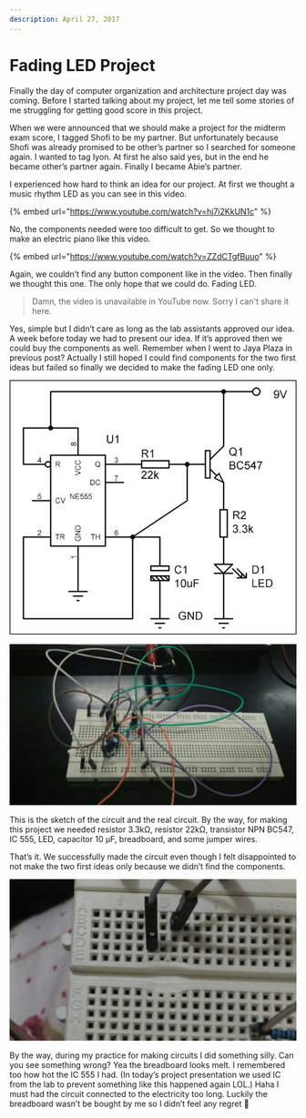 ```yaml
---
description: April 27, 2017
---
```


# Fading LED Project

Finally the day of computer organization and architecture project day was coming. Before I started talking about my project, let me tell some stories of me struggling for getting good score in this project.

When we were announced that we should make a project for the midterm exam score, I tagged Shofi to be my partner. But unfortunately because Shofi was already promised to be other’s partner so I searched for someone again. I wanted to tag Iyon. At first he also said yes, but in the end he became other’s partner again. Finally I became Abie’s partner.

I experienced how hard to think an idea for our project. At first we thought a music rhythm LED as you can see in this video.

{% embed url="https://www.youtube.com/watch?v=hj7i2KkUN1c" %}

No, the components needed were too difficult to get. So we thought to make an electric piano like this video.

{% embed url="https://www.youtube.com/watch?v=ZZdCTgfBuuo" %}

Again, we couldn’t find any button component like in the video. Then finally we thought this one. The only hope that we could do. Fading LED.

> Damn, the video is unavailable in YouTube now. Sorry I can't share it here.

Yes, simple but I didn’t care as long as the lab assistants approved our idea. A week before today we had to present our idea. If it’s approved then we could buy the components as well. Remember when I went to Jaya Plaza in previous post? Actually I still hoped I could find components for the two first ideas but failed so finally we decided to make the fading LED one only.

![](<../../.gitbook/assets/image (48).png>)

![](<../../.gitbook/assets/image (49).png>)

This is the sketch of the circuit and the real circuit. By the way, for making this project we needed resistor 3.3kΩ, resistor 22kΩ, transistor NPN BC547, IC 555, LED, capacitor 10 µF, breadboard, and some jumper wires.

That’s it. We successfully made the circuit even though I felt disappointed to not make the two first ideas only because we didn’t find the components.

![](<../../.gitbook/assets/image (50).png>)

By the way, during my practice for making circuits I did something silly. Can you see something wrong? Yea the breadboard looks melt. I remembered too how hot the IC 555 I had. (In today’s project presentation we used IC from the lab to prevent something like this happened again LOL.) Haha I must had the circuit connected to the electricity too long. Luckily the breadboard wasn’t be bought by me so I didn’t feel any regret 🤪
